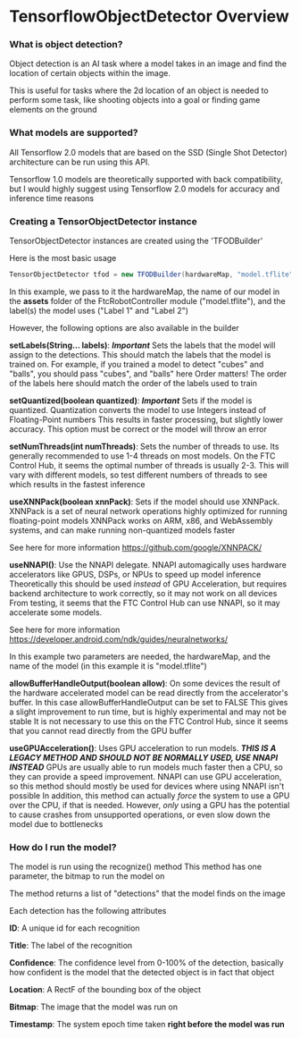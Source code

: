 # TensorflowObjectDetector Overview

### What is object detection?

Object detection is an AI task where a model takes in an image and find the location of certain objects within the image.

This is useful for tasks where the 2d location of an object is needed to perform some task, like shooting objects into a goal or finding game elements on the ground

### What models are supported?

All Tensorflow 2.0 models that are based on the SSD (Single Shot Detector) architecture can be run using this API.

Tensorflow 1.0 models are theoretically supported with back compatibility, but I would highly suggest using Tensorflow 2.0 models for accuracy and inference time reasons

### Creating a TensorObjectDetector instance

TensorObjectDetector instances are created using the 'TFODBuilder'

Here is the most basic usage
```java
TensorObjectDetector tfod = new TFODBuilder(hardwareMap, "model.tflite").setLabels("Label 1", "Label 2").build();
```

In this example, we pass to it the hardwareMap, the name of our model in the **assets** folder of the FtcRobotController module ("model.tflite"), and the label(s) the model uses ("Label 1" and "Label 2")

However, the following options are also available in the builder

**setLabels(String... labels)**: ***Important*** Sets the labels that the model will assign to the detections. This should match the labels that the model is trained on. For example, if you trained a model to detect "cubes" and "balls", you should pass "cubes", and "balls" here
Order matters! The order of the labels here should match the order of the labels used to train

**setQuantized(boolean quantized)**: ***Important*** Sets if the model is quantized.
Quantization converts the model to use Integers instead of Floating-Point numbers
This results in faster processing, but slightly lower accuracy.
This option must be correct or the model will throw an error

**setNumThreads(int numThreads)**: Sets the number of threads to use. Its generally recommended to use 1-4 threads on most models. On the FTC Control Hub, it seems the optimal number of threads is usually 2-3. This will vary with different models, so test different numbers of threads to see which results in the fastest inference

**useXNNPack(boolean xnnPack)**: Sets if the model should use XNNPack. XNNPack is a set of neural network operations highly optimized for running floating-point models
XNNPack works on ARM, x86, and WebAssembly systems, and can make running non-quantized models faster

See here for more information https://github.com/google/XNNPACK/

**useNNAPI()**: Use the NNAPI delegate. NNAPI automagically uses hardware accelerators like GPUS, DSPs, or NPUs to speed up model inference
Theoretically this should be used *instead* of GPU Acceleration, but requires backend architecture to work correctly, so it may not work on all devices
From testing, it seems that the FTC Control Hub can use NNAPI, so it may accelerate some models.

See here for more information https://developer.android.com/ndk/guides/neuralnetworks/

In this example two parameters are needed, the hardwareMap, and the name of the model (in this example it is "model.tflite")

**allowBufferHandleOutput(boolean allow)**: On some devices the result of the hardware accelerated model can be read directly from the accelerator's buffer. In this case allowBufferHandleOutput can be set to FALSE
This gives a slight improvement to run time, but is highly experimental and may not be stable
It is not necessary to use this on the FTC Control Hub, since it seems that you cannot read directly from the GPU buffer

**useGPUAcceleration()**: Uses GPU acceleration to run models. ***THIS IS A LEGACY METHOD AND SHOULD NOT BE NORMALLY USED, USE NNAPI INSTEAD***
GPUs are usually able to run models much faster then a CPU, so they can provide a speed improvement.
NNAPI can use GPU acceleration, so this method should mostly be used for devices where using NNAPI isn't possible
In addition, this method can actually *force* the system to use a GPU over the CPU, if that is needed.
However, *only* using a GPU has the potential to cause crashes from unsupported operations, or even slow down the model due to bottlenecks

### How do I run the model?

The model is run using the recognize() method
This method has one parameter, the bitmap to run the model on

The method returns a list of "detections" that the model finds on the image

Each detection has the following attributes

**ID**: A unique id for each recognition

**Title**: The label of the recognition

**Confidence**: The confidence level from 0-100% of the detection, basically how confident is the model that the detected object is in fact that object

**Location**: A RectF of the bounding box of the object

**Bitmap**: The image that the model was run on

**Timestamp**: The system epoch time taken **right before the model was run**


